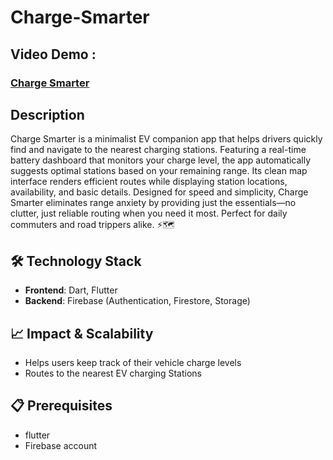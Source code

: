 # Charge-Smarter
## Video Demo :
### [Charge Smarter](https://youtu.be/ykU6HiN6xMM) 

## Description
Charge Smarter is a minimalist EV companion app that helps drivers quickly find and navigate to the nearest charging stations. Featuring a real-time battery dashboard that monitors your charge level, the app automatically suggests optimal stations based on your remaining range. Its clean map interface renders efficient routes while displaying station locations, availability, and basic details. Designed for speed and simplicity, Charge Smarter eliminates range anxiety by providing just the essentials—no clutter, just reliable routing when you need it most. Perfect for daily commuters and road trippers alike. ⚡🗺️

## 🛠️ Technology Stack

- **Frontend**: Dart, Flutter
- **Backend**: Firebase (Authentication, Firestore, Storage)

## 📈 Impact & Scalability
- Helps users keep track of their vehicle charge levels
- Routes to the nearest EV charging Stations

## 📋 Prerequisites

- flutter 
- Firebase account



